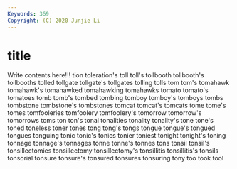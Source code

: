 ```yaml
---
Keywords: 369
Copyright: (C) 2020 Junjie Li
---
```


# title

Write contents here!!!
tion
toleration's 
toll 
toll's 
tollbooth 
tollbooth's 
tollbooths 
tolled 
tollgate 
tollgate's 
tollgates
tolling 
tolls 
tom 
tom's 
tomahawk 
tomahawk's 
tomahawked 
tomahawking 
tomahawks 
tomato
tomato's 
tomatoes 
tomb 
tomb's 
tombed 
tombing 
tomboy 
tomboy's 
tomboys 
tombs
tombstone 
tombstone's 
tombstones 
tomcat 
tomcat's 
tomcats 
tome 
tome's 
tomes 
tomfooleries
tomfoolery 
tomfoolery's 
tomorrow 
tomorrow's 
tomorrows 
toms 
ton 
ton's 
tonal 
tonalities
tonality 
tonality's 
tone 
tone's 
toned 
toneless 
toner 
tones 
tong 
tong's
tongs 
tongue 
tongue's 
tongued 
tongues 
tonguing 
tonic 
tonic's 
tonics 
tonier
toniest 
tonight 
tonight's 
toning 
tonnage 
tonnage's 
tonnages 
tonne 
tonne's 
tonnes
tons 
tonsil 
tonsil's 
tonsillectomies 
tonsillectomy 
tonsillectomy's 
tonsillitis 
tonsillitis's 
tonsils 
tonsorial
tonsure 
tonsure's 
tonsured 
tonsures 
tonsuring 
tony 
too 
took 
tool 
